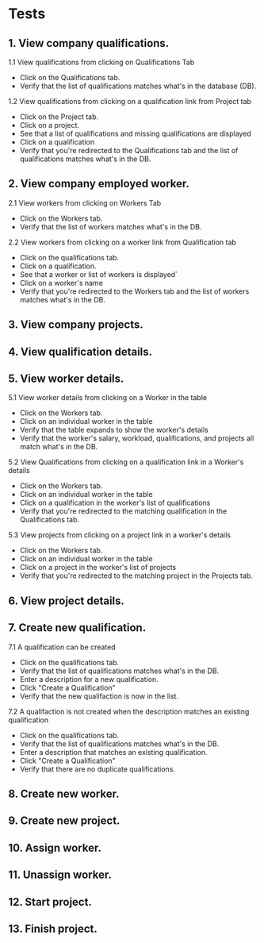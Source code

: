 # Tests 

## 1. View company qualifications. 

1.1 View qualifications from clicking on Qualifications Tab 
- Click on the Qualifications tab.  
- Verify that the list of qualifications matches what's in the database (DB).  

1.2 View qualifications from clicking on a qualification link from Project tab 
- Click on the Project tab.  
- Click on a project. 
- See that a list of qualifications and missing qualifications are displayed 
- Click on a qualification 
- Verify that you're redirected to the Qualifications tab and the list of qualifications matches what's in the DB. 

## 2. View company employed worker. 

2.1 View workers from clicking on Workers Tab 
- Click on the Workers tab. 
- Verify that the list of workers matches what's in the DB. 

2.2 View workers from clicking on a worker link from Qualification tab 
- Click on the qualifications tab.  
- Click on a qualification. 
- See that a worker or list of workers is displayed` 
- Click on a worker's name 
- Verify that you're redirected to the Workers tab and the list of workers matches what's in the DB. 

## 3.  View company projects.  
## 4.  View qualification details.  
## 5.  View worker details.  

5.1 View worker details from clicking on a Worker in the table
- Click on the Workers tab.
- Click on an individual worker in the table
- Verify that the table expands to show the worker's details
- Verify that the worker's salary, workload, qualifications, and projects all match what's in the DB.

5.2 View Qualifications from clicking on a qualification link in a Worker's details
- Click on the Workers tab.
- Click on an individual worker in the table
- Click on a qualification in the worker's list of qualifications
- Verify that you're redirected to the matching qualification in the Qualifications tab.

5.3 View projects from clicking on a project link in a worker's details
- Click on the Workers tab.
- Click on an individual worker in the table
- Click on a project in the worker's list of projects
- Verify that you're redirected to the matching project in the Projects tab.

## 6.  View project details.  
## 7.  Create new qualification. 

7.1 A qualification can be created 
- Click on the qualifications tab. 
- Verify that the list of qualifications matches what's in the DB. 
- Enter a description for a new qualification.  
- Click "Create a Qualification" 
- Verify that the new qualifaction is now in the list. 
 
7.2 A qualifaction is not created when the description matches an existing qualification 
- Click on the qualifications tab. 
- Verify that the list of qualifications matches what's in the DB. 
- Enter a description that matches an existing qualification.  
- Click "Create a Qualification" 
- Verify that there are no duplicate qualifications. 

## 8.  Create new worker.  
## 9.  Create new project.  
## 10. Assign worker.  
## 11. Unassign worker.  
## 12. Start project.  
## 13. Finish project.  

 
 

 
